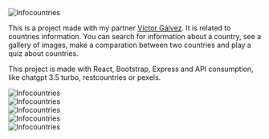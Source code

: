 
<img src= "/assets/infoCountries/ic_2.png" class="mx-auto rounded-lg" alt="Infocountries">

This is a project made with my partner <a href="https://github.com/VictorGlvez" target="_blank">Víctor Gálvez</a>. It is
related to countries information. You can search for information about a country, see a gallery of images, make a
comparation between two countries and play a quiz about countries.

This project is made with React, Bootstrap, Express and API consumption, like chatgpt 3.5 turbo, restcountries or
pexels. 

 <div class="slider mx-auto mt-6 ">
        <div class="slides">
            <div> <img src="/assets/infoCountries/ic_3.png" alt="Infocountries"></div>
            <div> <img src="/assets/infoCountries/ic_4.png" alt="Infocountries"></div>
            <div> <img src="/assets/infoCountries/ic_5.png" alt="Infocountries"></div>
            <div> <img src="/assets/infoCountries/ic_6.png" alt="Infocountries"></div>
            <div> <img src="/assets/infoCountries/ic_7.png" alt="Infocountries"></div>
        </div>
</div>


